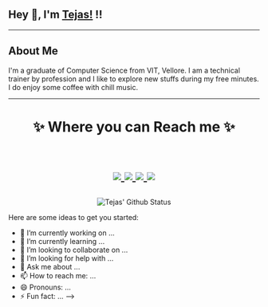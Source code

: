 ## Hey 👋, I'm [Tejas!](https://github.com/revtejas) !!

<hr/>

## About Me

I'm a graduate of Computer Science from VIT, Vellore. I am a technical trainer by profession and I like to explore new stuffs during my free minutes. I do enjoy some coffee with chill music.

<hr>

<h1 align="center">
✨ Where you can Reach me ✨

<p align="center">
  <br/>
  <a href="https://www.linkedin.com/in/tejas-kumar-109b24143//">
    <img src="https://img.shields.io/badge/LinkedIn-%230077B5.svg?&style=flat-square&logo=linkedin&logoColor=white">
  </a>
  
  <a href="https://github.com/revtejas">
    <img src="https://img.shields.io/badge/Github-%230A0A0A.svg?&style=flat-square&logo=Github&logoColor=white">  
  </a>

  <a href="https://twitter.com/tejas_afc">
    <img src="https://img.shields.io/badge/twitter-%230077D4.svg?&style=flat-square&logo=twitter&logoColor=white">
  </a>
  
   <a href="https://www.youtube.com/@pocoverse">
    <img src="https://img.shields.io/endpoint?style=social&url=https%3A%2F%2Fyoutube-channel-badge.ngoldack.vercel.app%2Fapi%2Fsubscriber">
  </a>
  
 
</p>
</h1>

<div align = "center">

![Tejas' Github Status](https://github-readme-stats.vercel.app/api?username=revtejas&show_icons=true&count_private=true&hide=stars&title_color=3793c4&icon_color=ffbb00&text_color=ffffff&bg_color=000000)

</div>


Here are some ideas to get you started:

- 🔭 I’m currently working on ...
- 🌱 I’m currently learning ...
- 👯 I’m looking to collaborate on ...
- 🤔 I’m looking for help with ...
- 💬 Ask me about ...
- 📫 How to reach me: ...
- 😄 Pronouns: ...
- ⚡ Fun fact: ...
-->
